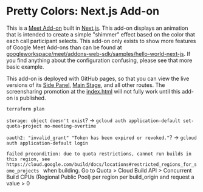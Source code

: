 # Pretty Colors: Next.js Add-on

This is a [Meet Add-on](https://developers.google.com/meet/add-ons/guides/overview) built in [Next.js](https://nextjs.org/). This add-on displays an animation that is intended to create a simple "shimmer" effect based on the color that each call participant selects. This add-on only exists to show more features of Google Meet Add-ons than can be found at [googleworkspace/meet/addons-web-sdk/samples/hello-world-next-js](https://github.com/googleworkspace/meet/tree/main/addons-web-sdk/samples/hello-world-next-js). If you find anything about the configuration confusing, please see that more basic example.

This add-on is deployed with GitHub pages, so that you can view the live versions of its [Side Panel](https://googleworkspace.github.io/meet/animation-next-js/sidepanel), [Main Stage](https://googleworkspace.github.io/meet/animation-next-js/mainstage), and all other routes. The screensharing promotion at the [index.html](https://googleworkspace.github.io/meet/animation-next-js/) will not fully work until this add-on is published.


`terraform plan`

`storage: object doesn't exist`? -> `gcloud auth application-default set-quota-project no-meeting-overtime`

`oauth2: "invalid_grant" "Token has been expired or revoked."`? -> `gcloud auth application-default login`

`failed precondition: due to quota restrictions, cannot run builds in this region, see https://cloud.google.com/build/docs/locations#restricted_regions_for_some_projects ` when building. Go to Quota > Cloud Build API > Concurrent Build CPUs (Regional Public Pool) per region per build_origin and request a value > 0